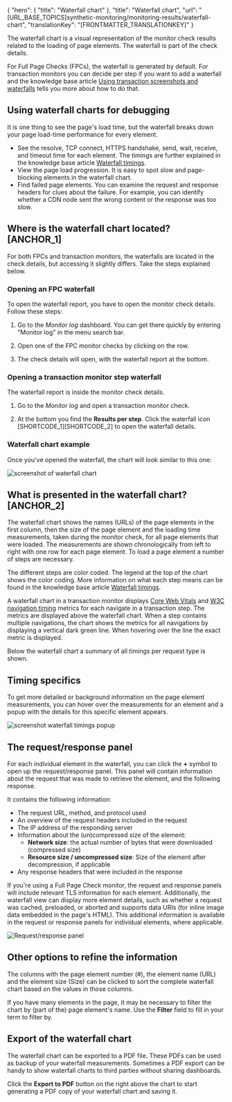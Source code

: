 {
  "hero": {
    "title": "Waterfall chart"
  },
  "title": "Waterfall chart",
  "url": "[URL_BASE_TOPICS]synthetic-monitoring/monitoring-results/waterfall-chart",
  "translationKey": "[FRONTMATTER_TRANSLATIONKEY]"
}

The waterfall chart is a visual representation of the monitor check results related to the loading of page elements. The waterfall is part of the check details. 

For Full Page Checks (FPCs), the waterfall is generated by default. For transaction monitors you can decide per step if you want to add a waterfall and the knowledge base article [Using transaction screenshots and waterfalls]([LINK_URL_1]) tells you more about how to do that. 

## Using waterfall charts for debugging

It is one thing to see the page's load time, but the waterfall breaks down your page load-time performance for every element.

-   See the resolve, TCP connect, HTTPS handshake, send, wait, receive, and timeout time for each element. The timings are further explained in the knowledge base article [Waterfall timings]([LINK_URL_2]).
-   View the page load progression. It is easy to spot slow and page-blocking elements in the waterfall chart.
-   Find failed page elements. You can examine the request and response headers for clues about the failure. For example, you can identify whether a CDN node sent the wrong content or the response was too slow.

## Where is the waterfall chart located? [ANCHOR_1]

For both FPCs and transaction monitors, the waterfalls are located in the check details, but accessing it slightly differs. Take the steps explained below.

### Opening an FPC waterfall

To open the waterfall report, you have to open the monitor check details. Follow these steps:

1. Go to the *Monitor log* dashboard. You can get there quickly by entering "Monitor log" in the menu search bar.

2. Open one of the FPC monitor checks by clicking on the row. 

3. The check details will open, with the waterfall report at the bottom.

### Opening a transaction monitor step waterfall

The waterfall report is inside the monitor check details.

1. Go to the *Monitor log* and open a transaction monitor check.

2. At the bottom you find the **Results per step**. Click the waterfall icon [SHORTCODE_1][SHORTCODE_2] to open the waterfall details. 

### Waterfall chart example

Once you've opened the waterfall, the chart will look similar to this one:

![screenshot of waterfall chart]([LINK_URL_3])

## What is presented in the waterfall chart? [ANCHOR_2]

The waterfall chart shows the names (URLs) of the page elements in the first column, then the size of the page element and the loading time measurements, taken during the monitor check, for all page elements that were loaded. 
The measurements are shown chronologically from left to right with one row for each page element.
To load a page element a number of steps are necessary. 

The different steps are color coded. The legend at the top of the chart shows the color coding. 
More information on what each step means can be found in the knowledge base article [Waterfall timings]([LINK_URL_4]).

A waterfall chart in a transaction monitor displays [Core Web Vitals]([LINK_URL_5]) and [W3C navigation timing]([LINK_URL_6]) metrics for each navigate in a transaction step. The metrics are displayed above the waterfall chart. When a step contains multiple navigations, the chart shows the metrics for all navigations by displaying a vertical dark green line. When hovering over the line the exact metric is displayed. 

Below the waterfall chart a summary of all timings per request type is shown. 

## Timing specifics

To get more detailed or background information on the page element measurements, you can hover over the measurements for an element and a popup with the details for this specific element appears.

![screenshot waterfall timings popup]([LINK_URL_7])


## The request/response panel

For each individual element in the waterfall, you can click the **+** symbol to open up the request/response panel. This panel will contain information about the request that was made to retrieve the element, and the following response. 

It contains the following information:
- The request URL, method, and protocol used
- An overview of the request headers included in the request
- The IP address of the responding server
- Information about the (un)compressed size of the element:
    - **Network size**: the actual number of bytes that were downloaded (compressed size)
    - **Resource size / uncompressed size**: Size of the element after decompression, if applicable
- Any response headers that were included in the response

If you're using a Full Page Check monitor, the request and response panels will include relevant TLS information for each element. Additionally, the waterfall view can display more element details, such as whether a request was cached, preloaded, or aborted and supports data URIs (for inline image data embedded in the page's HTML). This additional information is available in the request or response panels for individual elements, where applicable.

![Request/response panel]([LINK_URL_8])

## Other options to refine the information

The columns with the page element number (#), the element name (URL) and the element size (Size) can be clicked to sort the complete waterfall chart based on the values in those columns. 

If you have many elements in the page, it may be necessary to filter the chart by (part of the) page element's name. Use the **Filter** field to fill in your term to filter by.

## Export of the waterfall chart

The waterfall chart can be exported to a PDF file. These PDFs can be used as backup of your waterfall measurements. Sometimes a PDF export can be handy to show waterfall charts to third parties without sharing dashboards.

Click the **Export to PDF** button on the right above the chart to start generating a PDF copy of your waterfall chart and saving it.
